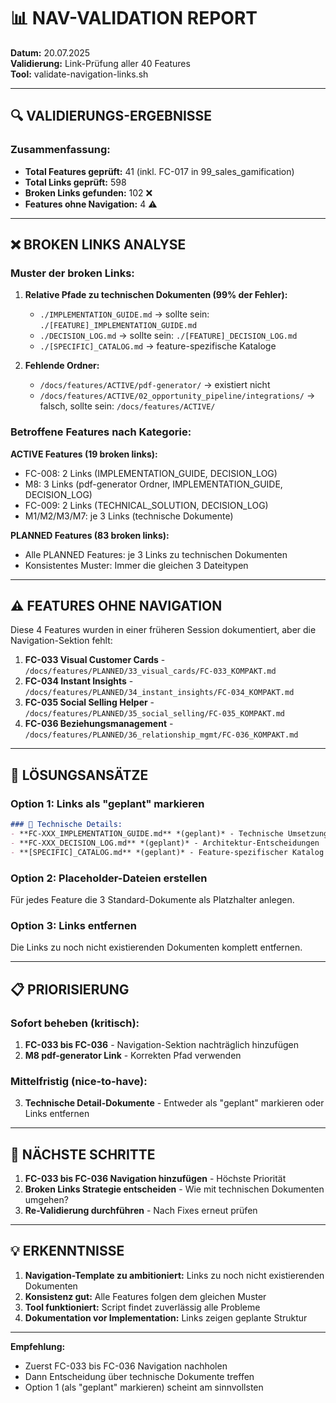 # 📊 NAV-VALIDATION REPORT

**Datum:** 20.07.2025  
**Validierung:** Link-Prüfung aller 40 Features  
**Tool:** validate-navigation-links.sh  

---

## 🔍 VALIDIERUNGS-ERGEBNISSE

### Zusammenfassung:
- **Total Features geprüft:** 41 (inkl. FC-017 in 99_sales_gamification)
- **Total Links geprüft:** 598
- **Broken Links gefunden:** 102 ❌
- **Features ohne Navigation:** 4 ⚠️

---

## ❌ BROKEN LINKS ANALYSE

### Muster der broken Links:

1. **Relative Pfade zu technischen Dokumenten (99% der Fehler):**
   - `./IMPLEMENTATION_GUIDE.md` → sollte sein: `./[FEATURE]_IMPLEMENTATION_GUIDE.md`
   - `./DECISION_LOG.md` → sollte sein: `./[FEATURE]_DECISION_LOG.md`
   - `./[SPECIFIC]_CATALOG.md` → feature-spezifische Kataloge

2. **Fehlende Ordner:**
   - `/docs/features/ACTIVE/pdf-generator/` → existiert nicht
   - `/docs/features/ACTIVE/02_opportunity_pipeline/integrations/` → falsch, sollte sein: `/docs/features/ACTIVE/`

### Betroffene Features nach Kategorie:

**ACTIVE Features (19 broken links):**
- FC-008: 2 Links (IMPLEMENTATION_GUIDE, DECISION_LOG)
- M8: 3 Links (pdf-generator Ordner, IMPLEMENTATION_GUIDE, DECISION_LOG)
- FC-009: 2 Links (TECHNICAL_SOLUTION, DECISION_LOG)
- M1/M2/M3/M7: je 3 Links (technische Dokumente)

**PLANNED Features (83 broken links):**
- Alle PLANNED Features: je 3 Links zu technischen Dokumenten
- Konsistentes Muster: Immer die gleichen 3 Dateitypen

---

## ⚠️ FEATURES OHNE NAVIGATION

Diese 4 Features wurden in einer früheren Session dokumentiert, aber die Navigation-Sektion fehlt:

1. **FC-033 Visual Customer Cards** - `/docs/features/PLANNED/33_visual_cards/FC-033_KOMPAKT.md`
2. **FC-034 Instant Insights** - `/docs/features/PLANNED/34_instant_insights/FC-034_KOMPAKT.md`
3. **FC-035 Social Selling Helper** - `/docs/features/PLANNED/35_social_selling/FC-035_KOMPAKT.md`
4. **FC-036 Beziehungsmanagement** - `/docs/features/PLANNED/36_relationship_mgmt/FC-036_KOMPAKT.md`

---

## 🔧 LÖSUNGSANSÄTZE

### Option 1: Links als "geplant" markieren
```markdown
### 🔧 Technische Details:
- **FC-XXX_IMPLEMENTATION_GUIDE.md** *(geplant)* - Technische Umsetzung
- **FC-XXX_DECISION_LOG.md** *(geplant)* - Architektur-Entscheidungen
- **[SPECIFIC]_CATALOG.md** *(geplant)* - Feature-spezifischer Katalog
```

### Option 2: Placeholder-Dateien erstellen
Für jedes Feature die 3 Standard-Dokumente als Platzhalter anlegen.

### Option 3: Links entfernen
Die Links zu noch nicht existierenden Dokumenten komplett entfernen.

---

## 📋 PRIORISIERUNG

### Sofort beheben (kritisch):
1. **FC-033 bis FC-036** - Navigation-Sektion nachträglich hinzufügen
2. **M8 pdf-generator Link** - Korrekten Pfad verwenden

### Mittelfristig (nice-to-have):
3. **Technische Detail-Dokumente** - Entweder als "geplant" markieren oder Links entfernen

---

## 🎯 NÄCHSTE SCHRITTE

1. **FC-033 bis FC-036 Navigation hinzufügen** - Höchste Priorität
2. **Broken Links Strategie entscheiden** - Wie mit technischen Dokumenten umgehen?
3. **Re-Validierung durchführen** - Nach Fixes erneut prüfen

---

## 💡 ERKENNTNISSE

1. **Navigation-Template zu ambitioniert:** Links zu noch nicht existierenden Dokumenten
2. **Konsistenz gut:** Alle Features folgen dem gleichen Muster
3. **Tool funktioniert:** Script findet zuverlässig alle Probleme
4. **Dokumentation vor Implementation:** Links zeigen geplante Struktur

---

**Empfehlung:** 
- Zuerst FC-033 bis FC-036 Navigation nachholen
- Dann Entscheidung über technische Dokumente treffen
- Option 1 (als "geplant" markieren) scheint am sinnvollsten